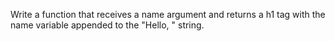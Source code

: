 Write a function that receives a name argument and returns a h1 tag with the name variable appended to the "Hello, " string.
